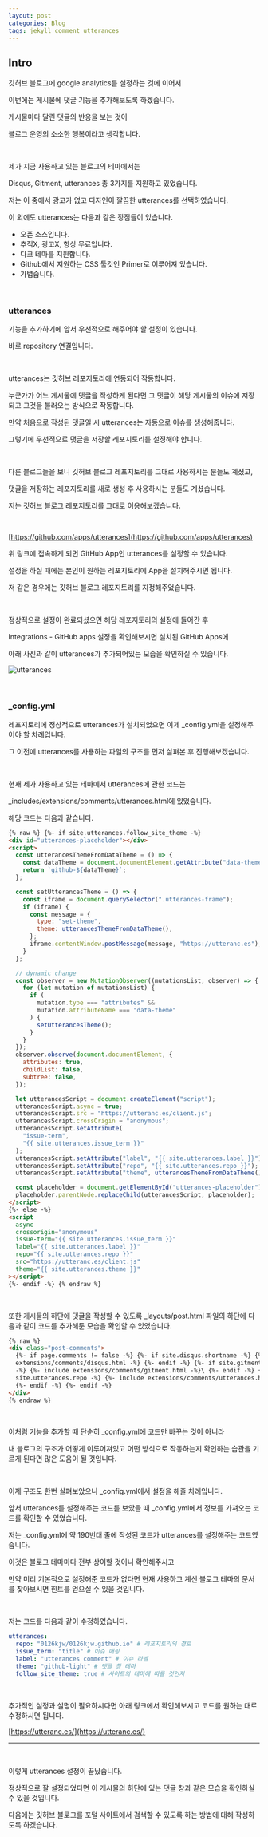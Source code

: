 ```yaml
---
layout: post
categories: Blog
tags: jekyll comment utterances
---
```


## Intro

깃허브 블로그에 google analytics를 설정하는 것에 이어서

이번에는 게시물에 댓글 기능을 추가해보도록 하겠습니다.

게시물마다 달린 댓글의 반응을 보는 것이

블로그 운영의 소소한 행복이라고 생각합니다.

<br/>

제가 지금 사용하고 있는 블로그의 테마에서는

Disqus, Gitment, utterances 총 3가지를 지원하고 있었습니다.

저는 이 중에서 광고가 없고 디자인이 깔끔한 utterances를 선택하였습니다.

이 외에도 utterances는 다음과 같은 장점들이 있습니다.

- 오픈 소스입니다.
- 추적X, 광고X, 항상 무료입니다.
- 다크 테마를 지원합니다.
- Github에서 지원하는 CSS 툴킷인 Primer로 이루어져 있습니다.
- 가볍습니다.

<br/>

### utterances

기능을 추가하기에 앞서 우선적으로 해주어야 할 설정이 있습니다.

바로 repository 연결입니다.

<br/>

utterances는 깃허브 레포지토리에 연동되어 작동합니다.

누군가가 어느 게시물에 댓글을 작성하게 된다면 그 댓글이 해당 게시물의 이슈에 저장되고 그것을 불러오는 방식으로 작동합니다.

만약 처음으로 작성된 댓글일 시 utterances는 자동으로 이슈를 생성해줍니다.

그렇기에 우선적으로 댓글을 저장할 레포지토리를 설정해야 합니다.

<br/>

다른 블로그들을 보니 깃허브 블로그 레포지토리를 그대로 사용하시는 분들도 계셨고,

댓글을 저장하는 레포지토리를 새로 생성 후 사용하시는 분들도 계셨습니다.

저는 깃허브 블로그 레포지토리를 그대로 이용해보겠습니다.

<br/>

[https://github.com/apps/utterances](https://github.com/apps/utterances)

위 링크에 접속하게 되면 GitHub App인 utterances를 설정할 수 있습니다.

설정을 하실 때에는 본인이 원하는 레포지토리에 App을 설치해주시면 됩니다.

저 같은 경우에는 깃허브 블로그 레포지토리를 지정해주었습니다.

<br/>

정상적으로 설정이 완료되셨으면 해당 레포지토리의 설정에 들어간 후

Integrations - GitHub apps 설정을 확인해보시면 설치된 GitHub Apps에

아래 사진과 같이 utterances가 추가되어있는 모습을 확인하실 수 있습니다.

![utterances](https://user-images.githubusercontent.com/108377235/199655800-68c39da1-6b25-401b-8167-f8a1934c3c0e.png)

<br/>

### \_config.yml

레포지토리에 정상적으로 utterances가 설치되었으면 이제 \_config.yml을 설정해주어야 할 차례입니다.

그 이전에 utterances를 사용하는 파일의 구조를 먼저 살펴본 후 진행해보겠습니다.

<br/>

현재 제가 사용하고 있는 테마에서 utterances에 관한 코드는

\_includes/extensions/comments/utterances.html에 있었습니다.

해당 코드는 다음과 같습니다.

```html
{% raw %} {%- if site.utterances.follow_site_theme -%}
<div id="utterances-placeholder"></div>
<script>
  const utterancesThemeFromDataTheme = () => {
    const dataTheme = document.documentElement.getAttribute("data-theme");
    return `github-${dataTheme}`;
  };

  const setUtterancesTheme = () => {
    const iframe = document.querySelector(".utterances-frame");
    if (iframe) {
      const message = {
        type: "set-theme",
        theme: utterancesThemeFromDataTheme(),
      };
      iframe.contentWindow.postMessage(message, "https://utteranc.es");
    }
  };

  // dynamic change
  const observer = new MutationObserver((mutationsList, observer) => {
    for (let mutation of mutationsList) {
      if (
        mutation.type === "attributes" &&
        mutation.attributeName === "data-theme"
      ) {
        setUtterancesTheme();
      }
    }
  });
  observer.observe(document.documentElement, {
    attributes: true,
    childList: false,
    subtree: false,
  });

  let utterancesScript = document.createElement("script");
  utterancesScript.async = true;
  utterancesScript.src = "https://utteranc.es/client.js";
  utterancesScript.crossOrigin = "anonymous";
  utterancesScript.setAttribute(
    "issue-term",
    "{{ site.utterances.issue_term }}"
  );
  utterancesScript.setAttribute("label", "{{ site.utterances.label }}");
  utterancesScript.setAttribute("repo", "{{ site.utterances.repo }}");
  utterancesScript.setAttribute("theme", utterancesThemeFromDataTheme());

  const placeholder = document.getElementById("utterances-placeholder");
  placeholder.parentNode.replaceChild(utterancesScript, placeholder);
</script>
{%- else -%}
<script
  async
  crossorigin="anonymous"
  issue-term="{{ site.utterances.issue_term }}"
  label="{{ site.utterances.label }}"
  repo="{{ site.utterances.repo }}"
  src="https://utteranc.es/client.js"
  theme="{{ site.utterances.theme }}"
></script>
{%- endif -%} {% endraw %}
```

<br/>

또한 게시물의 하단에 댓글을 작성할 수 있도록 \_layouts/post.html 파일의 하단에 다음과 같이 코드를 추가해둔 모습을 확인할 수 있었습니다.

```html
{% raw %}
<div class="post-comments">
  {%- if page.comments != false -%} {%- if site.disqus.shortname -%} {%- include
  extensions/comments/disqus.html -%} {%- endif -%} {%- if site.gitment.username
  -%} {%- include extensions/comments/gitment.html -%}\ {%- endif -%} {%- if
  site.utterances.repo -%} {%- include extensions/comments/utterances.html -%}
  {%- endif -%} {%- endif -%}
</div>
{% endraw %}
```

<br/>

이처럼 기능을 추가할 때 단순히 \_config.yml에 코드만 바꾸는 것이 아니라

내 블로그의 구조가 어떻게 이루어져있고 어떤 방식으로 작동하는지 확인하는 습관을 기르게 된다면 많은 도움이 될 것입니다.

<br/>

이제 구조도 한번 살펴보았으니 \_config.yml에서 설정을 해줄 차례입니다.

앞서 utterances를 설정해주는 코드를 보았을 때 \_config.yml에서 정보를 가져오는 코드를 확인할 수 있었습니다.

저는 \_config.yml에 약 190번대 줄에 작성된 코드가 utterances를 설정해주는 코드였습니다.

이것은 블로그 테마마다 전부 상이할 것이니 확인해주시고

만약 미리 기본적으로 설정해준 코드가 없다면 현재 사용하고 계신 블로그 테마의 문서를 찾아보시면 힌트를 얻으실 수 있을 것입니다.

<br/>

저는 코드를 다음과 같이 수정하였습니다.

```yml
utterances:
  repo: "0126kjw/0126kjw.github.io" # 레포지토리의 경로
  issue_term: "title" # 이슈 매핑
  label: "utterances comment" # 이슈 라벨
  theme: "github-light" # 댓글 창 테마
  follow_site_theme: true # 사이트의 테마에 따를 것인지
```

<br/>

추가적인 설정과 설명이 필요하시다면 아래 링크에서 확인해보시고 코드를 원하는 대로 수정하시면 됩니다.

[https://utteranc.es/](https://utteranc.es/)

---

<br/>

이렇게 utterances 설정이 끝났습니다.

정상적으로 잘 설정되었다면 이 게시물의 하단에 있는 댓글 창과 같은 모습을 확인하실 수 있을 것입니다.

다음에는 깃허브 블로그를 포털 사이트에서 검색할 수 있도록 하는 방법에 대해 작성하도록 하겠습니다.
